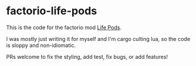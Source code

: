 # factorio-life-pods

This is the code for the factorio mod [Life Pods](https://mods.factorio.com/mod/life-pods). 

I was mostly just writing it for myself and I'm cargo culting lua, so the code is sloppy and non-idiomatic.

PRs welcome to fix the styling, add test, fix bugs, or add features!
